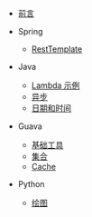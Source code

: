 * [前言](README.md)

* Spring
    * [RestTemplate](spring/rest_template.md)

* Java
    * [Lambda 示例](java/java8/lambda.md)
    * [异步](java/异步.md)
    * [日期和时间](java/日期和时间.md)

* Guava
    - [基础工具](guava/基础工具.md)
    - [集合](guava/集合.md)
    - [Cache](guava/cache.md)

* Python
    * [绘图](python/绘图.md)

